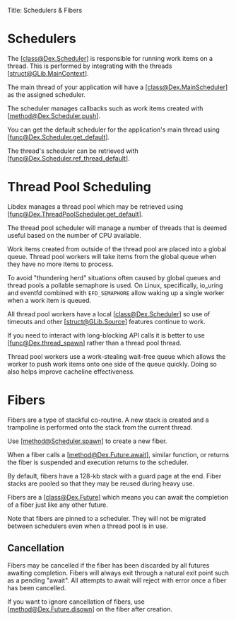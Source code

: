 Title: Schedulers & Fibers

# Schedulers

The [class@Dex.Scheduler] is responsible for running work items on a thread.
This is performed by integrating with the threads [struct@GLib.MainContext].

The main thread of your application will have a [class@Dex.MainScheduler] as the assigned scheduler.

The scheduler manages callbacks such as work items created with [method@Dex.Scheduler.push].

You can get the default scheduler for the application's main thread using [func@Dex.Scheduler.get_default].

The thread's scheduler can be retrieved with [func@Dex.Scheduler.ref_thread_default].

# Thread Pool Scheduling

Libdex manages a thread pool which may be retrieved using [func@Dex.ThreadPoolScheduler.get_default].

The thread pool scheduler will manage a number of threads that is deemed useful based on the number of CPU available.

Work items created from outside of the thread pool are placed into a global queue.
Thread pool workers will take items from the global queue when they have no more items to process.

To avoid "thundering herd" situations often caused by global queues and thread pools a pollable semaphore is used.
On Linux, specifically, io_uring and eventfd combined with `EFD_SEMAPHORE` allow waking up a single worker when a work item is queued.

All thread pool workers have a local [class@Dex.Scheduler] so use of timeouts and other [struct@GLib.Source] features continue to work.

If you need to interact with long-blocking API calls it is better to use [func@Dex.thread_spawn] rather than a thread pool thread.

Thread pool workers use a work-stealing wait-free queue which allows the worker to push work items onto one side of the queue quickly.
Doing so also helps improve cacheline effectiveness.

# Fibers

Fibers are a type of stackful co-routine.
A new stack is created and a trampoline is performed onto the stack from the current thread.

Use [method@Scheduler.spawn] to create a new fiber.

When a fiber calls a [method@Dex.Future.await], similar function, or returns the fiber is suspended and execution returns to the scheduler.

By default, fibers have a 128-kb stack with a guard page at the end.
Fiber stacks are pooled so that they may be reused during heavy use.

Fibers are a [class@Dex.Future] which means you can await the completion of a fiber just like any other future.

Note that fibers are pinned to a scheduler.
They will not be migrated between schedulers even when a thread pool is in use.

## Cancellation

Fibers may be cancelled if the fiber has been discarded by all futures awaiting completion.
Fibers will always exit through a natural exit point such as a pending "await".
All attempts to await will reject with error once a fiber has been cancelled.

If you want to ignore cancellation of fibers, use [method@Dex.Future.disown] on the fiber after creation.
